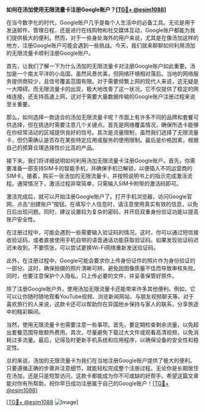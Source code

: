 **如何在汤加使用无限流量卡注册Google账户？[[TG💪+ @esim1088](https://t.me/s/esim1088)]**

在当今数字化的时代，Google账户几乎是每个人生活中的必备工具。无论是用于发送邮件、管理日程，还是进行在线购物和社交媒体互动，Google账户都能为我们提供极大的便利。然而，对于一些身处海外的用户来说，尤其是在像汤加这样的地方，注册Google账户可能会遇到一些挑战。今天，我们就来聊聊如何利用汤加的无限流量卡顺利注册Google账户。

首先，让我们了解一下为什么汤加的无限流量卡对注册Google账户如此重要。汤加是一个南太平洋的小岛国，虽然风景优美，但网络环境相对落后。当地的网络服务提供商较少，且信号覆盖范围有限。对于需要频繁上网的现代人来说，这无疑是一大障碍。而无限流量卡的出现，极大地改善了这一状况。它不仅提供了稳定的网络连接，还支持高速上网，这对于需要大量数据传输的Google账户注册过程来说至关重要。

那么，如何选择一款适合的汤加无限流量卡呢？市面上有许多不同的品牌和套餐可供选择，但在挑选时需要注意几个关键点。首先是网络覆盖情况，确保所选卡能够在你经常活动的区域提供良好的信号。其次是流量限制，虽然我们选择了无限流量卡，但仍需确认是否存在某些特定应用或服务的使用限制。最后是价格因素，根据自己的预算合理选择性价比高的产品。

接下来，我们将详细说明如何利用汤加无限流量卡注册Google账户。首先，你需要准备一部支持SIM卡的智能手机，并确保手机已解锁，以便插入不同运营商的SIM卡。接着，购买一张汤加的无限流量卡，并按照说明书上的指示完成激活流程。通常情况下，激活过程非常简单，只需输入SIM卡附带的激活码即可。

激活完成后，就可以开始注册Google账户了。打开手机浏览器，访问Google官网，点击“创建账户”按钮。在填写个人信息时，请注意使用真实有效的信息，以免日后出现问题。同时，建议设置较为复杂的密码，并开启双重身份验证功能以提高账户安全性。

在注册过程中，可能会遇到一些需要输入验证码的情况。这时，你可以通过短信接收验证码，或者直接使用手机自带的语音通话功能获取验证码。如果发现验证码迟迟未收到，不要慌张，可以尝试更换Wi-Fi网络重新发送验证码。

此外，在注册过程中，Google可能会要求你上传身份证件的照片作为身份验证的一部分。这时，确保拍摄的照片清晰可辨，避免因图像质量不佳而导致审核失败。同时，也要注意保护个人隐私，只上传必要的文件，并妥善保管好原件。

除了注册Google账户外，使用汤加无限流量卡还能带来许多其他便利。例如，它可以让你随时随地观看YouTube视频、浏览新闻网站、与朋友视频聊天等。对于喜欢旅行的人来说，这款卡还可以帮助你在异国他乡保持与家人的联系，分享旅途中的精彩瞬间。

当然，使用无限流量卡也需要注意一些事项。首先，要定期检查剩余流量，以免超出套餐范围导致额外费用。其次，尽量避免下载过大文件或观看高清视频，以免消耗过多流量。最后，记得及时更新手机系统和应用程序，以确保设备的安全性和稳定性。

总的来说，汤加的无限流量卡为我们在当地注册Google账户提供了极大的便利。只要遵循正确的步骤并注意细节，就能轻松完成整个注册过程。无论你是长期居住在汤加，还是只是短暂访问，这款卡都能成为你不可或缺的好帮手。希望这篇文章能对你有所帮助，祝你早日成功注册属于自己的Google账户！[[TG💪+ @esim1088](https://t.me/s/esim1088)]

[[TG💪+ @esim1088](https://t.me/s/esim1088) ![Image](https://i.postimg.cc/4NQfJmqS/Snipaste-2025-05-13-00-14-12.png)]